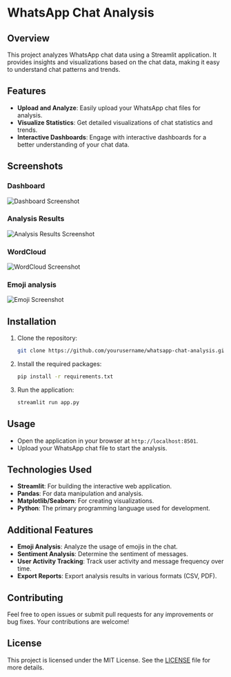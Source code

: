 # WhatsApp Chat Analysis

## Overview
This project analyzes WhatsApp chat data using a Streamlit application. It provides insights and visualizations based on the chat data, making it easy to understand chat patterns and trends.

## Features
- **Upload and Analyze**: Easily upload your WhatsApp chat files for analysis.
- **Visualize Statistics**: Get detailed visualizations of chat statistics and trends.
- **Interactive Dashboards**: Engage with interactive dashboards for a better understanding of your chat data.

## Screenshots
### Dashboard
![Dashboard Screenshot](screenshots/dashboard.png)

### Analysis Results
![Analysis Results Screenshot](screenshots/analysis_results.png)

### WordCloud
![WordCloud Screenshot](screenshots/wordcloud.png)

### Emoji analysis
![Emoji Screenshot](screenshots/emoji.png)


## Installation
1. Clone the repository:
   ```bash
   git clone https://github.com/yourusername/whatsapp-chat-analysis.git
   ```
2. Install the required packages:
   ```bash
   pip install -r requirements.txt
   ```
3. Run the application:
   ```bash
   streamlit run app.py
   ```

## Usage
- Open the application in your browser at `http://localhost:8501`.
- Upload your WhatsApp chat file to start the analysis.

## Technologies Used
- **Streamlit**: For building the interactive web application.
- **Pandas**: For data manipulation and analysis.
- **Matplotlib/Seaborn**: For creating visualizations.
- **Python**: The primary programming language used for development.

## Additional Features
- **Emoji Analysis**: Analyze the usage of emojis in the chat.
- **Sentiment Analysis**: Determine the sentiment of messages.
- **User Activity Tracking**: Track user activity and message frequency over time.
- **Export Reports**: Export analysis results in various formats (CSV, PDF).

## Contributing
Feel free to open issues or submit pull requests for any improvements or bug fixes. Your contributions are welcome!

## License
This project is licensed under the MIT License. See the [LICENSE](LICENSE) file for more details. 
